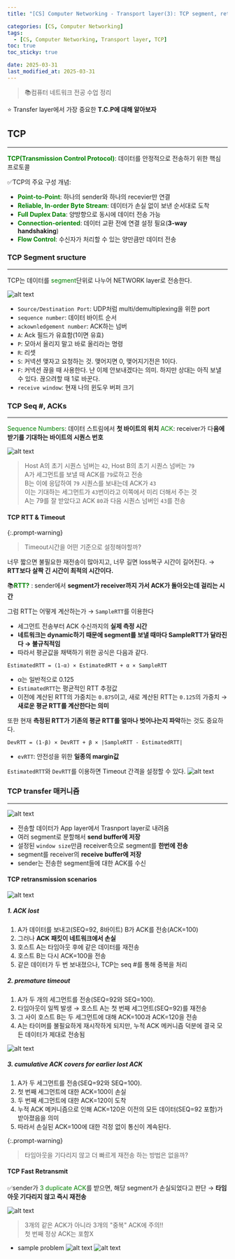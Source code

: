 ```yaml
---
title: "[CS] Computer Networking - Transport layer(3): TCP segment, retransmittion"

categories: [CS, Computer Networking]
tags:
  - [CS, Computer Networking, Transport layer, TCP]
toc: true
toc_sticky: true

date: 2025-03-31
last_modified_at: 2025-03-31
---
```

>📚컴퓨터 네트워크 전공 수업 정리

⭐ Transfer layer에서 가장 중요한 **T.C.P에 대해 알아보자**

## TCP
---
**<span style="color: #008000">TCP(Transmission Control Protocol)</span>**: 데이터를 안정적으로 전송하기 위한 핵심 프로토콜

✅TCP의 주요 구성 개념:  
* **<span style="color: #008000">Point-to-Point</span>**: 하나의 sender와 하나의 recevier만 연결
* **<span style="color: #008000">Reliable, In-order Byte Stream</span>**: 데이터가 손실 없이 보낸 순서대로 도착
* **<span style="color: #008000">Full Duplex Data</span>**: 양방향으로 동시에 데이터 전송 가능
* **<span style="color: #008000">Connection-oriented</span>**: 데이터 교환 전에 연결 설정 필요(**3-way handshaking**)
* **<span style="color: #008000">Flow Control</span>**: 수신자가 처리할 수 있는 양만큼만 데이터 전송

### TCP Segment sructure
---
TCP는 데이터를 <span style="color: #008000">segment</span>단위로 나누어 NETWORK layer로 전송한다.

![alt text](../assets/img/Computer_Network/TCP_Segment.png)
* `Source/Destination Port`: UDP처럼 multi/demultiplexing을 위한 port
* `sequence number`: 데이터 바이트 순서
* `ackownledgement number`: ACK하는 넘버
* `A`: Ack 필드가 유효함(1이면 유효)
* `P`: 모아서 올리지 말고 바로 올리라는 명령
* `R`: 리셋
* `S`: 커넥션 맺자고 요청하는 것. 맺어지면 0, 맺어지기전은 1이다.
* `F`: 커넥션 끊을 때 사용한다. 난 이제 안보내겠다는 의미. 하지만 상대는 아직 보낼 수 있다. 끊으려할 때 1로 바꾼다.
* `receive window`: 현재 나의 윈도우 버퍼 크기

### TCP Seq #, ACKs
---
<span style="color: #008000">Sequence Numbers</span>: 데이터 스트림에서 **첫 바이트의 위치**
<span style="color: #008000">ACK</span>: receiver가 다**음에 받기를 기대하는 바이트의 시퀀스 번호**

![alt text](../assets/img/Computer_Network/TCP_seqack.png)
> Host A의 초기 시퀀스 넘버는 `42`, Host B의 초기 시퀀스 넘버는 `79`  
> A가 세그먼트를 보낼 때 ACK를 `79`로하고 전송  
> B는 이에 응답하여 `79` 시퀀스를 보내는데 ACK가 `43`  
> 이는 기대하는 세그먼트가 `43`번이라고 이쪽에서 미리 더해서 주는 것  
> A는 79를 잘 받았다고 ACK `80`과 다음 시퀀스 넘버인 `43`를 전송

#### TCP RTT & Timeout
{:.prompt-warning}
> Timeout시간을 어떤 기준으로 설정해야할까?
>
너무 짧으면 불필요한 재전송이 많아지고, 너무 길면 loss복구 시간이 길어진다.
→ **RTT보다 살짝 긴 시간이 최적의 시간이다.**

📚**<span style="color: #008000">RTT?</span>**
: sender에서 **segment가 receiver까지 가서 ACK가 돌아오는데 걸리는 시간**

그럼 RTT는 어떻게 계산하는가
→ `SampleRTT`를 이용한다
  * 세그먼트 전송부터 ACK 수신까지의 **실제 측정 시간**
* **네트워크는 dynamic하기 때문에 segment를 보낼 때마다 SampleRTT가 달라진다 → 불규칙적임**
* 따라서 평균값을 채택하기 위한 공식은 다음과 같다.

```
EstimatedRTT = (1-α) × EstimatedRTT + α × SampleRTT
```
* α는 일반적으로 0.125
* `EstimatedRTT`는 평균적인 RTT 추정값
* 이전에 계산된 RTT의 가중치는 `0.875`이고, 새로 계산된 RTT는 `0.125`의 가중치 → **새로운 평균 RTT를 계산한다는 의미**

또한 현재 **측정된 RTT가 기존의 평균 RTT를 얼마나 벗어나는지 파악**하는 것도 중요하다.

```
DevRTT = (1-β) × DevRTT + β × |SampleRTT - EstimatedRTT|
```
* `evRTT`: 안전성을 위한 **일종의 margin값**

`EstimatedRTT`와 `DevRTT`를 이용하면 Timeout 간격을 설정할 수 있다.
![alt text](../assets/img/Computer_Network/Timeoutcal.png)

### TCP transfer 매커니즘
---
![alt text](../assets/img/Computer_Network/TCP_transfer.png)
* 전송할 데이터가 App layer에서 Trasnport layer로 내려옴
* 여러 segment로 분할해서 **send buffer에 저장**
* 설정된 `window size`만큼 receiver측으로 segment를 **한번에 전송**
* segment를 receiver의 **receive buffer에 저장**
* sender는 전송한 segment들에 대한 ACK를 수신

#### TCP retransmission scenarios
![alt text](../assets/img/Computer_Network/retransmission1.png)
##### 1. ACK lost
1. A가 데이터를 보내고(SEQ=92, 8바이트) B가 ACK를 전송(ACK=100)
2. 그러나 **ACK 패킷이 네트워크에서 손실**
2. 호스트 A는 타임아웃 후에 같은 데이터를 재전송
3. 호스트 B는 다시 ACK=100을 전송
4. 같은 데이터가 두 번 보내졌으나, TCP는 seq #를 통해 중복을 처리

##### 2. premature timeout
1. A가 두 개의 세그먼트를 전송(SEQ=92와 SEQ=100).
2. 타임아웃이 일찍 발생 → 호스트 A는 첫 번째 세그먼트(SEQ=92)를 재전송
3. 그 사이 호스트 B는 두 세그먼트에 대해 ACK=100과 ACK=120을 전송
4. A는 타이머를 불필요하게 재시작하게 되지만, 누적 ACK 메커니즘 덕분에 결국 모든 데이터가 제대로 전송됨

![alt text](../assets/img/Computer_Network/retransmission2.png)
##### 3. cumulative ACK covers for earlier lost ACK
1. A가 두 세그먼트를 전송(SEQ=92와 SEQ=100).
2. 첫 번째 세그먼트에 대한 ACK=100이 손실
3. 두 번째 세그먼트에 대한 ACK=120이 도착
4. 누적 ACK 메커니즘으로 인해 ACK=120은 이전의 모든 데이터(SEQ=92 포함)가 받아졌음을 의미
5. 따라서 손실된 ACK=100에 대한 걱정 없이 통신이 계속된다.

{:.prompt-warning}
> 타임아웃을 기다리지 않고 더 빠르게 재전송 하는 방법은 없을까?
>

#### TCP Fast Retransmit
✅sender가 <span style="color: #008000">3 duplicate ACK</span>를 받으면, 해당 segment가 손실되었다고 판단 → **타임아웃 기다리지 않고 즉시 재전송**

![alt text](../assets/img/Computer_Network/Fast_Retransmit.png)
> 3개의 같은 ACK가 아니라 3개의 "중복" ACK에 주의!!  
> 첫 번째 정상 ACK는 포함X

* sample problem
![alt text](../assets/img/Computer_Network/sample_problem.png)
![alt text](../assets/img/Computer_Network/solution.png)